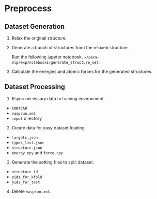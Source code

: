 # Preprocess

## Dataset Generation

1. Relax the original structure.

2. Generate a bunch of structures from the relaxed structure.

    Run the following jupyter notebook, `~/para-mlp/exp/notebooks/generate_structure_set`.

3. Calculate the energies and atomic forces for the generated structures.

## Dataset Processing

1. Rsync necessary data to training environment.
- `CONTCAR`
- `vasprun.xml`
- `input` directory

2. Create data for easy dataset loading.
- `targets.json`
- `types_list.json`
- `structure.json`
- `energy.npy` and `force.npy`

3. Generate the setting files to split dataset.
- `structure_id`
- `yids_for_kfold`
- `yids_for_test`

4. Delete `vasprun.xml`.

